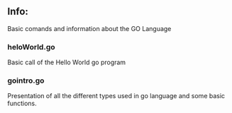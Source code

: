 ## Info:
Basic comands and information about the GO Language

### heloWorld.go
Basic call of the Hello World go program

### gointro.go
Presentation of all the different types used in go language and some basic functions.
